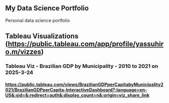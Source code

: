 ## My Data Science Portfolio
Personal data science portfolio

## Tableau Visualizations (https://public.tableau.com/app/profile/yassuhiro.m/vizzes) 

### Tableau Viz - Brazilian GDP by Municipality - 2010 to 2021 on 2025-3-24
#### https://public.tableau.com/views/BrazilianGDPperCapitabyMunicipality2021/BrazilianGDPperCapita-InteractiveDashboard?:language=en-US&:sid=&:redirect=auth&:display_count=n&:origin=viz_share_link
